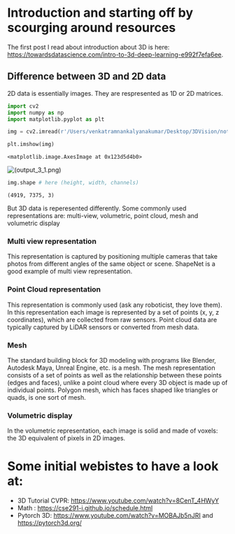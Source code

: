 # Introduction and starting off by scourging around resources

The first post I read about introduction about 3D is here: https://towardsdatascience.com/intro-to-3d-deep-learning-e992f7efa6ee. 

## Difference between 3D and 2D data

2D data is essentially images. They are respresented as 1D or 2D matrices. 


```python
import cv2
import numpy as np
import matplotlib.pyplot as plt
```


```python
img = cv2.imread(r'/Users/venkatramnankalyanakumar/Desktop/3DVision/notebooks/dog.jpg')
```


```python
plt.imshow(img)
```




    <matplotlib.image.AxesImage at 0x123d5d4b0>




    
![(output_3_1.png)](images/dog.jpg)
    



```python
img.shape # here (height, width, channels)
```




    (4919, 7375, 3)



But 3D data is reperesented differently. Some commonly used representations are: multi-view, volumetric, point cloud, mesh and volumetric display

### Multi view representation

This representation is captured by positioning multiple cameras that take photos from different angles of the same object or scene. 
ShapeNet is a good example of multi view representation.

### Point Cloud representation

This representation is commonly used (ask any roboticist, they love them). In this representation each image is represented by a set of points (x, y, z coordinates), which are collected from raw sensors. Point cloud data are typically captured by LiDAR sensors or converted from mesh data.

### Mesh

The standard building block for 3D modeling with programs like Blender, Autodesk Maya, Unreal Engine, etc. is a mesh. The mesh representation consists of a set of points as well as the relationship between these points (edges and faces), unlike a point cloud where every 3D object is made up of individual points. Polygon mesh, which has faces shaped like triangles or quads, is one sort of mesh.

### Volumetric display

In the volumetric representation, each image is solid and made of voxels: the 3D equivalent of pixels in 2D images.


# Some initial webistes to have a look at:
- 3D Tutorial CVPR: https://www.youtube.com/watch?v=8CenT_4HWyY
- Math : https://cse291-i.github.io/schedule.html
- Pytorch 3D: https://www.youtube.com/watch?v=MOBAJb5nJRI  and https://pytorch3d.org/


